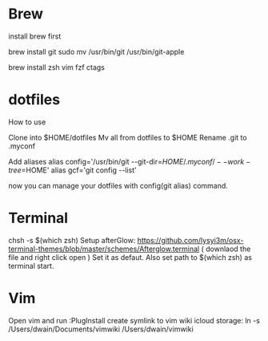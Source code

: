 # Brew

install brew first

brew install git 
sudo mv /usr/bin/git /usr/bin/git-apple

brew install zsh vim fzf ctags

# dotfiles
How to use

Clone into $HOME/dotfiles
Mv all from dotfiles to $HOME
Rename .git to .myconf

Add aliases
alias config='/usr/bin/git --git-dir=$HOME/.myconf/ --work-tree=$HOME'
alias gcf='git config --list'

now you can manage your dotfiles with config(git alias) command.

# Terminal
chsh -s $(which zsh)
Setup afterGlow: https://github.com/lysyi3m/osx-terminal-themes/blob/master/schemes/Afterglow.terminal ( downlaod the file and right click open )
Set it as defaut.
Also set path to $(which zsh) as terminal start.

# Vim 
Open vim and run :PlugInstall
create symlink to vim wiki icloud storage: ln -s /Users/dwain/Documents/vimwiki /Users/dwain/vimwiki

